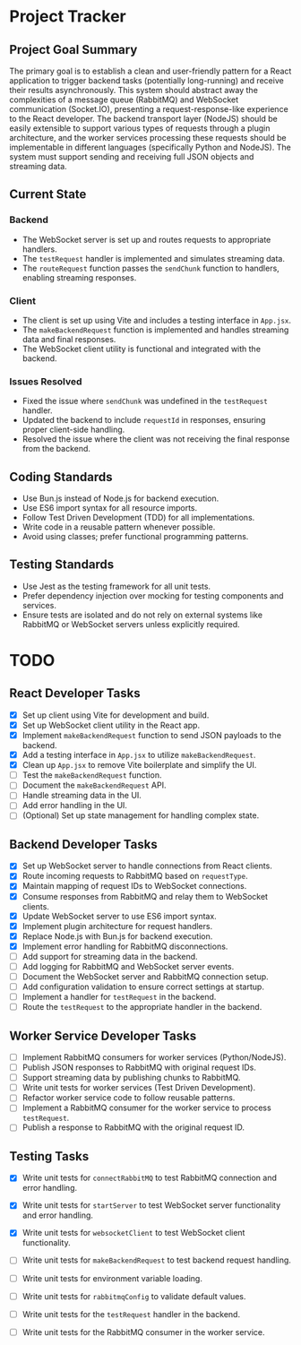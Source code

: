 # Project Tracker

## Project Goal Summary

The primary goal is to establish a clean and user-friendly pattern for a React application to trigger backend tasks (potentially long-running) and receive their results asynchronously. This system should abstract away the complexities of a message queue (RabbitMQ) and WebSocket communication (Socket.IO), presenting a request-response-like experience to the React developer. The backend transport layer (NodeJS) should be easily extensible to support various types of requests through a plugin architecture, and the worker services processing these requests should be implementable in different languages (specifically Python and NodeJS). The system must support sending and receiving full JSON objects and streaming data.

## Current State

### Backend
- The WebSocket server is set up and routes requests to appropriate handlers.
- The `testRequest` handler is implemented and simulates streaming data.
- The `routeRequest` function passes the `sendChunk` function to handlers, enabling streaming responses.

### Client
- The client is set up using Vite and includes a testing interface in `App.jsx`.
- The `makeBackendRequest` function is implemented and handles streaming data and final responses.
- The WebSocket client utility is functional and integrated with the backend.

### Issues Resolved
- Fixed the issue where `sendChunk` was undefined in the `testRequest` handler.
- Updated the backend to include `requestId` in responses, ensuring proper client-side handling.
- Resolved the issue where the client was not receiving the final response from the backend.

## Coding Standards

- Use Bun.js instead of Node.js for backend execution.
- Use ES6 import syntax for all resource imports.
- Follow Test Driven Development (TDD) for all implementations.
- Write code in a reusable pattern whenever possible.
- Avoid using classes; prefer functional programming patterns.

## Testing Standards

- Use Jest as the testing framework for all unit tests.
- Prefer dependency injection over mocking for testing components and services.
- Ensure tests are isolated and do not rely on external systems like RabbitMQ or WebSocket servers unless explicitly required.

# TODO

## React Developer Tasks

- [x] Set up client using Vite for development and build.
- [x] Set up WebSocket client utility in the React app.
- [x] Implement `makeBackendRequest` function to send JSON payloads to the backend.
- [x] Add a testing interface in `App.jsx` to utilize `makeBackendRequest`.
- [x] Clean up `App.jsx` to remove Vite boilerplate and simplify the UI.
- [ ] Test the `makeBackendRequest` function.
- [ ] Document the `makeBackendRequest` API.
- [ ] Handle streaming data in the UI.
- [ ] Add error handling in the UI.
- [ ] (Optional) Set up state management for handling complex state.

## Backend Developer Tasks

- [x] Set up WebSocket server to handle connections from React clients.
- [x] Route incoming requests to RabbitMQ based on `requestType`.
- [x] Maintain mapping of request IDs to WebSocket connections.
- [x] Consume responses from RabbitMQ and relay them to WebSocket clients.
- [x] Update WebSocket server to use ES6 import syntax.
- [x] Implement plugin architecture for request handlers.
- [x] Replace Node.js with Bun.js for backend execution.
- [x] Implement error handling for RabbitMQ disconnections.
- [ ] Add support for streaming data in the backend.
- [ ] Add logging for RabbitMQ and WebSocket server events.
- [ ] Document the WebSocket server and RabbitMQ connection setup.
- [ ] Add configuration validation to ensure correct settings at startup.
- [ ] Implement a handler for `testRequest` in the backend.
- [ ] Route the `testRequest` to the appropriate handler in the backend.

## Worker Service Developer Tasks

- [ ] Implement RabbitMQ consumers for worker services (Python/NodeJS).
- [ ] Publish JSON responses to RabbitMQ with original request IDs.
- [ ] Support streaming data by publishing chunks to RabbitMQ.
- [ ] Write unit tests for worker services (Test Driven Development).
- [ ] Refactor worker service code to follow reusable patterns.
- [ ] Implement a RabbitMQ consumer for the worker service to process `testRequest`.
- [ ] Publish a response to RabbitMQ with the original request ID.

## Testing Tasks

- [x] Write unit tests for `connectRabbitMQ` to test RabbitMQ connection and error handling.
- [x] Write unit tests for `startServer` to test WebSocket server functionality and error handling.
- [x] Write unit tests for `websocketClient` to test WebSocket client functionality.
- [ ] Write unit tests for `makeBackendRequest` to test backend request handling.
- [ ] Write unit tests for environment variable loading.
- [ ] Write unit tests for `rabbitmqConfig` to validate default values.
- [ ] Write unit tests for the `testRequest` handler in the backend.
- [ ] Write unit tests for the RabbitMQ consumer in the worker service.



